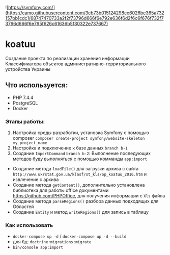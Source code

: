 ![https://symfony.com/](https://camo.githubusercontent.com/3cb73b015124298ce6026be365a732157bb1cdc1/68747470733a2f2f73796d666f6e792e636f6d2f6c6f676f732f73796d666f6e795f626c61636b5f30322e737667)
# koatuu
Создание проекта по реализации хранения информации Классификатора объектов административно-территориального устройства Украины

## Что используется:
* PHP 7.4.4
* PostgreSQL
* Docker

### Этапы работы:
1. Настройка среды разработки, установка Symfony с помощью composer 
`composer create-project symfony/website-skeleton my_project_name`
1. Настройка и подключение к базе данных `branch b-1`
1. Создание `ImportCommand` `branch b-2`:
   Выполнение последующих методов буду выполняться с помощью комманды `app:import`
  * Создание метода `loadFile()` для загрузки архива с сайта `http://www.ukrstat.gov.ua/klasf/st_kls/op_koatuu_2016.htm` и извлечение с архива
  * Создание метода `getContent()`, дополнительно установлена библиотека для работы office документами <https://github.com/PHPOffice>, для получения информации с `Xls` файла
  * Создание метода `parseRegions()` разбора данных подходящих для Областей
  * Создание `Entity` и метод `writeRegions()` для запись в таблицу

### Как использовать
* `docker-compose up -d` / `docker-compose up -d --build`
* для бд: `doctrine:migrations:migrate`
* `bin/console app:import` 

